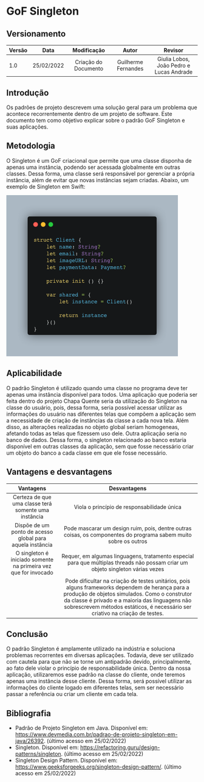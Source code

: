 # GoF Singleton

## Versionamento

| Versão |    Data    |     Modificação      | Autor | Revisor |
| ------ | :--------: | :------------------: | :---: | :-----: |
| 1.0    | 25/02/2022 | Criação do Documento |  Guilherme Fernandes | Giulia Lobos, João Pedro e Lucas Andrade |

<!-- NÃO ESQUECER DE ADICIONAR AO "/_sidebar.md" -->

## Introdução
Os padrões de projeto descrevem uma solução geral para um problema que acontece recorrentemente dentro de um projeto de software. Este documento tem como objetivo explicar sobre o padrão GoF Singleton e suas aplicações. 

## Metodologia
O Singleton é um GoF criacional que permite que uma classe disponha de apenas uma instância, podendo ser acessada globalmente em outras classes. Dessa forma, uma classe será responsável por gerenciar a própria instância, além de evitar que novas instâncias sejam criadas. Abaixo, um exemplo de Singleton em Swift:

![Relação entre acoplamento de coesão](../../assets/images/exemploSingleton.png)

## Aplicabilidade

O padrão Singleton é utilizado quando uma classe no programa deve ter apenas uma instância disponível para todos. Uma aplicação que poderia ser feita dentro do projeto Chapa Quente seria da utilização do Singleton na classe do usuário, pois, dessa forma, seria possível acessar utilizar as informações do usuário nas diferentes telas que compõem a aplicação sem a necessidade de criação de instâncias da classe a cada nova tela. Além disso, as alterações realizadas no objeto global seriam homogeneas, afetando todas as telas que fizessem uso dele. Outra aplicação seria no banco de dados. Dessa forma, o singleton relacionado ao banco estaria disponível em outras classes da aplicação, sem que fosse necessário criar um objeto do banco a cada classe em que ele fosse necessário.

## Vantagens e desvantagens

| Vantagens | Desvantagens |
| :-------: | :----------: |
| Certeza de que uma classe terá somente uma instância| Viola o princípio de responsabilidade única |
| Dispõe de um ponto de acesso global para aquela instância | Pode mascarar um design ruim, pois, dentre outras coisas, os componentes do programa sabem muito sobre os outros |
| O singleton é iniciado somente na primeira vez que for invocado | Requer, em algumas linguagens, tratamento especial para que múltiplas threads não possam criar um objeto singleton várias vezes |
| | Pode dificultar na criação de testes unitários, pois alguns frameworks dependem de herança para a produção de objetos simulados. Como o construtor da classe é privado e a maioria das linguagens não sobrescrevem métodos estáticos, é necessário ser criativo na criação de testes. |

## Conclusão

O padrão Singleton é amplamente utilizado na indústria e soluciona problemas recorrentes em diversas aplicações. Todavia, deve ser utilizado com cautela para que não se torne um antipadrão devido, principalmente, ao fato dele violar o princípio de responsabilidade única. Dentro da nossa aplicação, utilizaremos esse padrão na classe do cliente, onde teremos apenas uma instância desse cliente. Dessa forma, será possível utilizar as informações do cliente logado em diferentes telas, sem ser necessário passar a referência ou criar um cliente em cada tela.

## Bibliografia

- Padrão de Projeto Singleton em Java. Disponível em: <https://www.devmedia.com.br/padrao-de-projeto-singleton-em-java/26392>. (último acesso em 25/02/2022)
- Singleton. Disponível em: <https://refactoring.guru/design-patterns/singleton>. (último acesso em 25/02/2022)
- Singleton Design Pattern. Disponível em: <https://www.geeksforgeeks.org/singleton-design-pattern/>. (último acesso em 25/02/2022)

